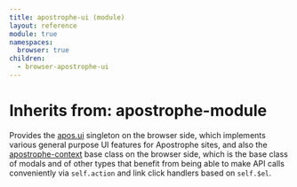 ```yaml
---
title: apostrophe-ui (module)
layout: reference
module: true
namespaces:
  browser: true
children:
  - browser-apostrophe-ui
---
```


# Inherits from: apostrophe-module

Provides the [apos.ui](https://github.com/apostrophecms/apostrophe-documentation/tree/e71017392b54a258d8d72811456c862139150a96/modules/apostrophe-ui/browser-apostrophe-ui/README.md) singleton on the browser side, which implements various general purpose UI features for Apostrophe sites, and also the [apostrophe-context](https://github.com/apostrophecms/apostrophe-documentation/tree/e71017392b54a258d8d72811456c862139150a96/modules/apostrophe-ui/browser-apostrophe-context/README.md) base class on the browser side, which is the base class of modals and of other types that benefit from being able to make API calls conveniently via `self.action` and link click handlers based on `self.$el`.

